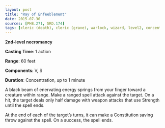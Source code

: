 ```yaml
---
layout: post
title: "Ray of Enfeeblement"
date: 2015-07-30
sources: [PHB.271, SRD.174]
tags: [cleric (death), cleric (grave), warlock, wizard, level2, concentration, necromancy]
---
```


**2nd-level necromancy**

**Casting Time**: 1 action

**Range**: 60 feet

**Components**: V, S

**Duration**: Concentration, up to 1 minute

A black beam of enervating energy springs from your finger toward a creature within range. Make a ranged spell attack against the target. On a hit, the target deals only half damage with weapon attacks that use Strength until the spell ends.

At the end of each of the target’s turns, it can make a Constitution saving throw against the spell. On a success, the spell ends.
